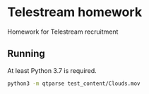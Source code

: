 # Telestream homework

Homework for Telestream recruitment

## Running

At least Python 3.7 is required.

```bash
python3 -m qtparse test_content/Clouds.mov
```
